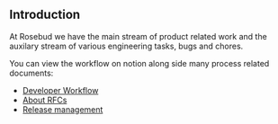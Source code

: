 ## Introduction

At Rosebud we have the main stream of product related work and the auxilary stream of various engineering tasks, bugs and chores.

You can view the workflow on notion along side many process related documents:

- [Developer Workflow](https://www.notion.so/rosebudjournal/Developer-Workflow-8244eb3fe2e34339bee41775484df248)
- [About RFCs](https://www.notion.so/rosebudjournal/RFCs-87cb34911817439abfef1629a16f6c22)
- [Release management](https://www.notion.so/rosebudjournal/Release-Management-9e4f602624b447e39f1d9a49e7ebf558)
